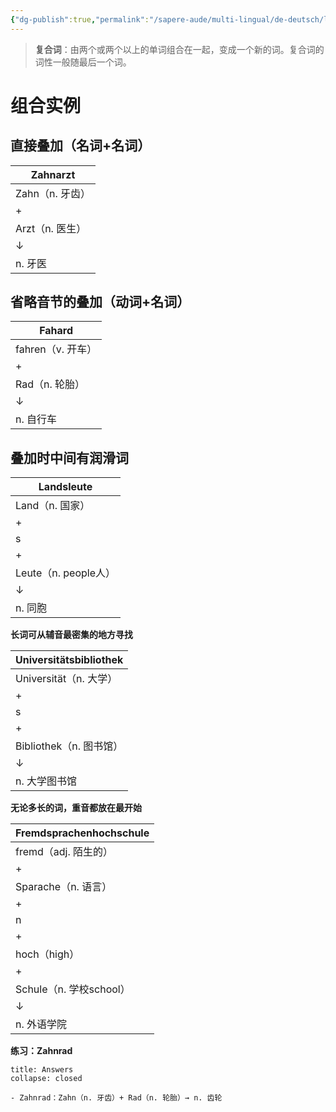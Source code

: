 ```yaml
---
{"dg-publish":true,"permalink":"/sapere-aude/multi-lingual/de-deutsch/lektion-4/","dgPassFrontmatter":true}
---
```



> **复合词**：由两个或两个以上的单词组合在一起，变成一个新的词。复合词的词性一般随最后一个词。


# 组合实例

## 直接叠加（名词+名词）

| Zahnarzt    |
| ----------- |
| Zahn（n. 牙齿） |
| +           |
| Arzt（n. 医生） |
| ↓           |
| n. 牙医       |
## 省略音节的叠加（动词+名词）

| Fahard        |
| ------------- |
| fahren（v. 开车） |
| +             |
| Rad（n. 轮胎）    |
| ↓             |
| n. 自行车        |
## 叠加时中间有润滑词
| Landsleute        |
| ----------------- |
| Land（n. 国家）       |
| +                 |
| s                 |
| +                 |
| Leute（n. people人） |
| ↓                 |
| n. 同胞             |

**长词可从辅音最密集的地方寻找**

| Universitä**tsb**ibliothek |
| -------------------------- |
| Universität（n. 大学）         |
| +                          |
| s                          |
| +                          |
| Bibliothek（n. 图书馆）         |
| ↓                          |
| n. 大学图书馆                   |

**无论多长的词，重音都放在最开始**

| Fremdsprachenhochschule |
| ----------------------- |
| fremd（adj. 陌生的）         |
| +                       |
| Sparache（n. 语言）         |
| +                       |
| n                       |
| +                       |
| hoch（high）              |
| +                       |
| Schule（n. 学校school）     |
| ↓                       |
| n. 外语学院                 |

**练习：Zahnrad**

```ad-done
title: Answers
collapse: closed

- Zahnrad：Zahn（n. 牙齿）+ Rad（n. 轮胎）→ n. 齿轮
```

